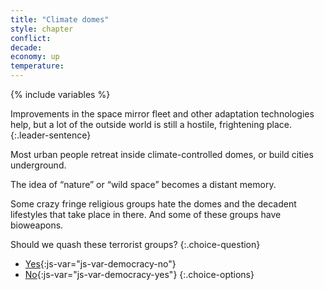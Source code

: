 ```yaml
---
title: "Climate domes"
style: chapter
conflict: 
decade: 
economy: up
temperature: 
---
```


{% include variables %}


Improvements in the space mirror fleet and other adaptation technologies help, but a lot of the outside world is still a hostile, frightening place. 
{:.leader-sentence}

Most urban people retreat inside climate-controlled domes, or build cities underground.

The idea of “nature” or “wild space” becomes a distant memory.

Some crazy fringe religious groups hate the domes and the decadent lifestyles that take place in there. And some of these groups have bioweapons.

Should we quash these terrorist groups?
{:.choice-question}

- [Yes](chapter_quash-terrorists.html){:js-var="js-var-democracy-no"}
- [No](chapter_quash-terrorists.html){:js-var="js-var-democracy-yes"}
{:.choice-options}
